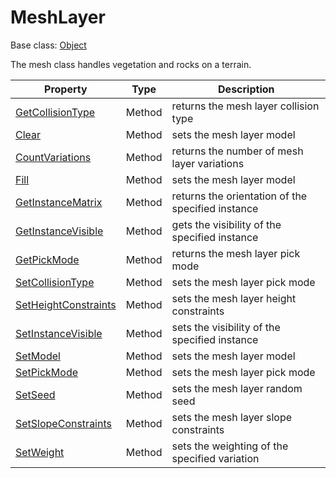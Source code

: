 # MeshLayer

Base class: [Object](Object.md)

The mesh class handles vegetation and rocks on a terrain.

| Property | Type | Description |
| --- | --- | --- |
| [GetCollisionType](MeshLayer_GetCollisionType) | Method | returns the mesh layer collision type |
| [Clear](MeshLayer_Clear.md) | Method | sets the mesh layer model |
| [CountVariations](Mesh_CountVariations.md) | Method | returns the number of mesh layer variations |
| [Fill](MeshLayer_Fill.md) | Method | sets the mesh layer model |
| [GetInstanceMatrix](MeshLayer_GetInstanceMatrix.md) | Method | returns the orientation of the specified instance |
| [GetInstanceVisible](MeshLayer_GetInstanceVisible.md) | Method | gets the visibility of the specified instance |
| [GetPickMode](MeshLayer_GetPickMode.md) | Method | returns the mesh layer pick mode |
| [SetCollisionType](MeshLayer_SetCollisionType.md) | Method | sets the mesh layer pick mode |
| [SetHeightConstraints](MeshLayer_SetHeightConstraints.md) | Method | sets the mesh layer height constraints |
| [SetInstanceVisible](MeshLayer_SetInstanceVisible.md) | Method | sets the visibility of the specified instance |
| [SetModel](MeshLayer_SetModel.md) | Method | sets the mesh layer model |
| [SetPickMode](MeshLayer_SetPickMode.md) | Method | sets the mesh layer pick mode |
| [SetSeed](MeshLayer_SetSeed.md) | Method | sets the mesh layer random seed |
| [SetSlopeConstraints](MeshLayer_SetSlopeConstraints.md) | Method | sets the mesh layer slope constraints |
| [SetWeight](MeshLayer_SetWeight.md) | Method | sets the weighting of the specified variation |
